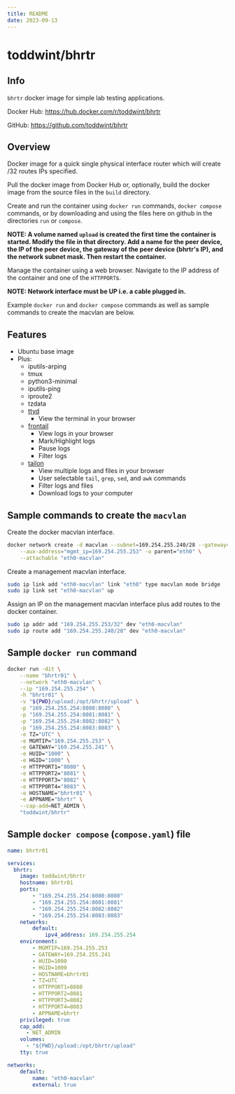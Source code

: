 ```yaml
---
title: README
date: 2023-09-13
---
```


# toddwint/bhrtr


## Info

`bhrtr` docker image for simple lab testing applications.

Docker Hub: <https://hub.docker.com/r/toddwint/bhrtr>

GitHub: <https://github.com/toddwint/bhrtr>


## Overview

Docker image for a quick single physical interface router which will create /32 routes IPs specified.

Pull the docker image from Docker Hub or, optionally, build the docker image from the source files in the `build` directory.

Create and run the container using `docker run` commands, `docker compose` commands, or by downloading and using the files here on github in the directories `run` or `compose`.

**NOTE: A volume named `upload` is created the first time the container is started. Modify the file in that directory. Add a name for the peer device, the IP of the peer device, the gateway of the peer device (bhrtr's IP), and the network subnet mask. Then restart the container.**

Manage the container using a web browser. Navigate to the IP address of the container and one of the `HTTPPORT`s.

**NOTE: Network interface must be UP i.e. a cable plugged in.**

Example `docker run` and `docker compose` commands as well as sample commands to create the macvlan are below.


## Features

- Ubuntu base image
- Plus:
  - iputils-arping
  - tmux
  - python3-minimal
  - iputils-ping
  - iproute2
  - tzdata
  - [ttyd](https://github.com/tsl0922/ttyd)
    - View the terminal in your browser
  - [frontail](https://github.com/mthenw/frontail)
    - View logs in your browser
    - Mark/Highlight logs
    - Pause logs
    - Filter logs
  - [tailon](https://github.com/gvalkov/tailon)
    - View multiple logs and files in your browser
    - User selectable `tail`, `grep`, `sed`, and `awk` commands
    - Filter logs and files
    - Download logs to your computer


## Sample commands to create the `macvlan`

Create the docker macvlan interface.

```bash
docker network create -d macvlan --subnet=169.254.255.240/28 --gateway=169.254.255.241 \
    --aux-address="mgmt_ip=169.254.255.253" -o parent="eth0" \
    --attachable "eth0-macvlan"
```

Create a management macvlan interface.

```bash
sudo ip link add "eth0-macvlan" link "eth0" type macvlan mode bridge
sudo ip link set "eth0-macvlan" up
```

Assign an IP on the management macvlan interface plus add routes to the docker container.

```bash
sudo ip addr add "169.254.255.253/32" dev "eth0-macvlan"
sudo ip route add "169.254.255.240/28" dev "eth0-macvlan"
```

## Sample `docker run` command

```bash
docker run -dit \
    --name "bhrtr01" \
    --network "eth0-macvlan" \
    --ip "169.254.255.254" \
    -h "bhrtr01" \
    -v "${PWD}/upload:/opt/bhrtr/upload" \
    -p "169.254.255.254:8080:8080" \
    -p "169.254.255.254:8081:8081" \
    -p "169.254.255.254:8082:8082" \
    -p "169.254.255.254:8083:8083" \
    -e TZ="UTC" \
    -e MGMTIP="169.254.255.253" \
    -e GATEWAY="169.254.255.241" \
    -e HUID="1000" \
    -e HGID="1000" \
    -e HTTPPORT1="8080" \
    -e HTTPPORT2="8081" \
    -e HTTPPORT3="8082" \
    -e HTTPPORT4="8083" \
    -e HOSTNAME="bhrtr01" \
    -e APPNAME="bhrtr" \
    --cap-add=NET_ADMIN \
    "toddwint/bhrtr"
```


## Sample `docker compose` (`compose.yaml`) file

```yaml
name: bhrtr01

services:
  bhrtr:
    image: toddwint/bhrtr
    hostname: bhrtr01
    ports:
        - "169.254.255.254:8080:8080"
        - "169.254.255.254:8081:8081"
        - "169.254.255.254:8082:8082"
        - "169.254.255.254:8083:8083"
    networks:
        default:
            ipv4_address: 169.254.255.254
    environment:
        - MGMTIP=169.254.255.253
        - GATEWAY=169.254.255.241
        - HUID=1000
        - HGID=1000
        - HOSTNAME=bhrtr01
        - TZ=UTC
        - HTTPPORT1=8080
        - HTTPPORT2=8081
        - HTTPPORT3=8082
        - HTTPPORT4=8083
        - APPNAME=bhrtr
    privileged: true
    cap_add:
      - NET_ADMIN
    volumes:
      - "${PWD}/upload:/opt/bhrtr/upload"
    tty: true

networks:
    default:
        name: "eth0-macvlan"
        external: true
```
